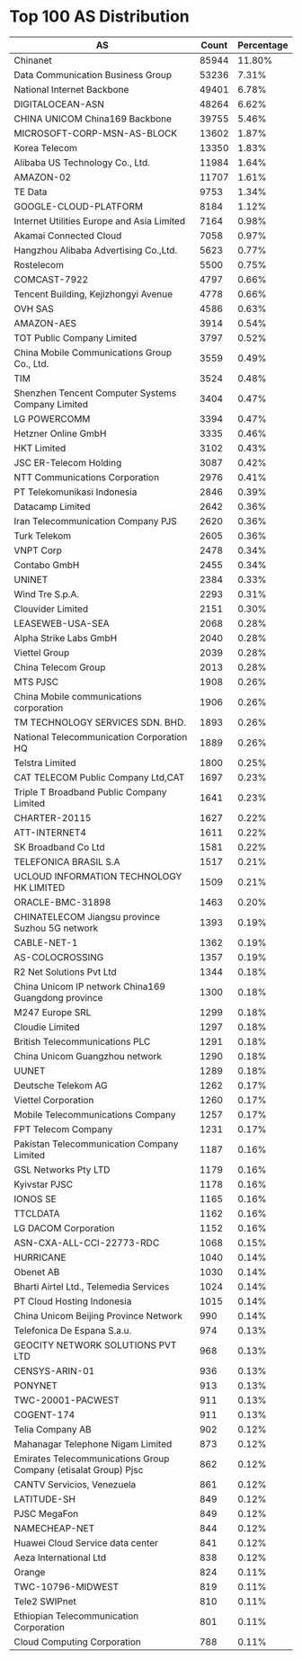 # Top 100 AS Distribution
| AS | Count | Percentage |
|----|----|----|
| Chinanet | 85944 | 11.80% |
| Data Communication Business Group | 53236 | 7.31% |
| National Internet Backbone | 49401 | 6.78% |
| DIGITALOCEAN-ASN | 48264 | 6.62% |
| CHINA UNICOM China169 Backbone | 39755 | 5.46% |
| MICROSOFT-CORP-MSN-AS-BLOCK | 13602 | 1.87% |
| Korea Telecom | 13350 | 1.83% |
| Alibaba US Technology Co., Ltd. | 11984 | 1.64% |
| AMAZON-02 | 11707 | 1.61% |
| TE Data | 9753 | 1.34% |
| GOOGLE-CLOUD-PLATFORM | 8184 | 1.12% |
| Internet Utilities Europe and Asia Limited | 7164 | 0.98% |
| Akamai Connected Cloud | 7058 | 0.97% |
| Hangzhou Alibaba Advertising Co.,Ltd. | 5623 | 0.77% |
| Rostelecom | 5500 | 0.75% |
| COMCAST-7922 | 4797 | 0.66% |
| Tencent Building, Kejizhongyi Avenue | 4778 | 0.66% |
| OVH SAS | 4586 | 0.63% |
| AMAZON-AES | 3914 | 0.54% |
| TOT Public Company Limited | 3797 | 0.52% |
| China Mobile Communications Group Co., Ltd. | 3559 | 0.49% |
| TIM | 3524 | 0.48% |
| Shenzhen Tencent Computer Systems Company Limited | 3404 | 0.47% |
| LG POWERCOMM | 3394 | 0.47% |
| Hetzner Online GmbH | 3335 | 0.46% |
| HKT Limited | 3102 | 0.43% |
| JSC ER-Telecom Holding | 3087 | 0.42% |
| NTT Communications Corporation | 2976 | 0.41% |
| PT Telekomunikasi Indonesia | 2846 | 0.39% |
| Datacamp Limited | 2642 | 0.36% |
| Iran Telecommunication Company PJS | 2620 | 0.36% |
| Turk Telekom | 2605 | 0.36% |
| VNPT Corp | 2478 | 0.34% |
| Contabo GmbH | 2455 | 0.34% |
| UNINET | 2384 | 0.33% |
| Wind Tre S.p.A. | 2293 | 0.31% |
| Clouvider Limited | 2151 | 0.30% |
| LEASEWEB-USA-SEA | 2068 | 0.28% |
| Alpha Strike Labs GmbH | 2040 | 0.28% |
| Viettel Group | 2039 | 0.28% |
| China Telecom Group | 2013 | 0.28% |
| MTS PJSC | 1908 | 0.26% |
| China Mobile communications corporation | 1906 | 0.26% |
| TM TECHNOLOGY SERVICES SDN. BHD. | 1893 | 0.26% |
| National Telecommunication Corporation HQ | 1889 | 0.26% |
| Telstra Limited | 1800 | 0.25% |
| CAT TELECOM Public Company Ltd,CAT | 1697 | 0.23% |
| Triple T Broadband Public Company Limited | 1641 | 0.23% |
| CHARTER-20115 | 1627 | 0.22% |
| ATT-INTERNET4 | 1611 | 0.22% |
| SK Broadband Co Ltd | 1581 | 0.22% |
| TELEFONICA BRASIL S.A | 1517 | 0.21% |
| UCLOUD INFORMATION TECHNOLOGY HK LIMITED | 1509 | 0.21% |
| ORACLE-BMC-31898 | 1463 | 0.20% |
| CHINATELECOM Jiangsu province Suzhou 5G network | 1393 | 0.19% |
| CABLE-NET-1 | 1362 | 0.19% |
| AS-COLOCROSSING | 1357 | 0.19% |
| R2 Net Solutions Pvt Ltd | 1344 | 0.18% |
| China Unicom IP network China169 Guangdong province | 1300 | 0.18% |
| M247 Europe SRL | 1299 | 0.18% |
| Cloudie Limited | 1297 | 0.18% |
| British Telecommunications PLC | 1291 | 0.18% |
| China Unicom Guangzhou network | 1290 | 0.18% |
| UUNET | 1289 | 0.18% |
| Deutsche Telekom AG | 1262 | 0.17% |
| Viettel Corporation | 1260 | 0.17% |
| Mobile Telecommunications Company | 1257 | 0.17% |
| FPT Telecom Company | 1231 | 0.17% |
| Pakistan Telecommunication Company Limited | 1187 | 0.16% |
| GSL Networks Pty LTD | 1179 | 0.16% |
| Kyivstar PJSC | 1178 | 0.16% |
| IONOS SE | 1165 | 0.16% |
| TTCLDATA | 1162 | 0.16% |
| LG DACOM Corporation | 1152 | 0.16% |
| ASN-CXA-ALL-CCI-22773-RDC | 1068 | 0.15% |
| HURRICANE | 1040 | 0.14% |
| Obenet AB | 1030 | 0.14% |
| Bharti Airtel Ltd., Telemedia Services | 1024 | 0.14% |
| PT Cloud Hosting Indonesia | 1015 | 0.14% |
| China Unicom Beijing Province Network | 990 | 0.14% |
| Telefonica De Espana S.a.u. | 974 | 0.13% |
| GEOCITY NETWORK SOLUTIONS PVT LTD | 968 | 0.13% |
| CENSYS-ARIN-01 | 936 | 0.13% |
| PONYNET | 913 | 0.13% |
| TWC-20001-PACWEST | 911 | 0.13% |
| COGENT-174 | 911 | 0.13% |
| Telia Company AB | 902 | 0.12% |
| Mahanagar Telephone Nigam Limited | 873 | 0.12% |
| Emirates Telecommunications Group Company (etisalat Group) Pjsc | 862 | 0.12% |
| CANTV Servicios, Venezuela | 861 | 0.12% |
| LATITUDE-SH | 849 | 0.12% |
| PJSC MegaFon | 849 | 0.12% |
| NAMECHEAP-NET | 844 | 0.12% |
| Huawei Cloud Service data center | 841 | 0.12% |
| Aeza International Ltd | 838 | 0.12% |
| Orange | 824 | 0.11% |
| TWC-10796-MIDWEST | 819 | 0.11% |
| Tele2 SWIPnet | 810 | 0.11% |
| Ethiopian Telecommunication Corporation | 801 | 0.11% |
| Cloud Computing Corporation | 788 | 0.11% |
